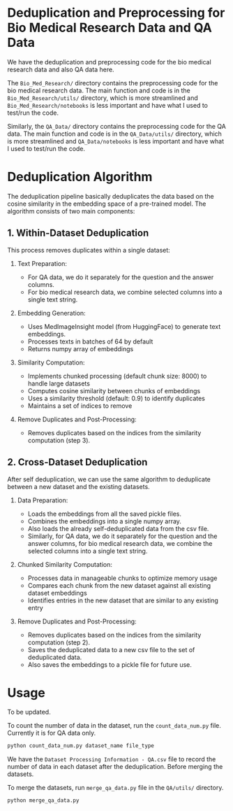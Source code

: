 # Deduplication and Preprocessing for Bio Medical Research Data and QA Data

We have the deduplication and preprocessing code for the bio medical research data and also QA data here.

The `Bio_Med_Research/` directory contains the preprocessing code for the bio medical research data. The main function and code
is in the `Bio_Med_Research/utils/` directory, which is more streamlined and `Bio_Med_Research/notebooks` is less important and have what I used to test/run the code.

Similarly, the `QA_Data/` directory contains the preprocessing code for the QA data. The main function and code
is in the `QA_Data/utils/` directory, which is more streamlined and `QA_Data/notebooks` is less important and have what I used to test/run the code.

# Deduplication Algorithm

The deduplication pipeline basically deduplicates the data based on the cosine similarity in the embedding space of a pre-trained model. The algorithm consists of two main components:

## 1. Within-Dataset Deduplication

This process removes duplicates within a single dataset:

1. Text Preparation:
   - For QA data, we do it separately for the question and the answer columns.
   - For bio medical research data, we combine selected columns into a single text string.

2. Embedding Generation:
   - Uses MedImageInsight model (from HuggingFace) to generate text embeddings.
   - Processes texts in batches of 64 by default
   - Returns numpy array of embeddings

3. Similarity Computation:
   - Implements chunked processing (default chunk size: 8000) to handle large datasets
   - Computes cosine similarity between chunks of embeddings
   - Uses a similarity threshold (default: 0.9) to identify duplicates
   - Maintains a set of indices to remove

4. Remove Duplicates and Post-Processing:
   - Removes duplicates based on the indices from the similarity computation (step 3).

## 2. Cross-Dataset Deduplication

After self deduplication, we can use the same algorithm to deduplicate between a new dataset and the existing datasets.

1. Data Preparation:
   - Loads the embeddings from all the saved pickle files.
   - Combines the embeddings into a single numpy array.
   - Also loads the already self-deduplicated data from the csv file.
   - Similarly, for QA data, we do it separately for the question and the answer columns, for bio medical research data, we combine the selected columns into a single text string.

2. Chunked Similarity Computation:
   - Processes data in manageable chunks to optimize memory usage
   - Compares each chunk from the new dataset against all existing dataset embeddings
   - Identifies entries in the new dataset that are similar to any existing entry

3. Remove Duplicates and Post-Processing:
   - Removes duplicates based on the indices from the similarity computation (step 2).
   - Saves the deduplicated data to a new csv file to the set of deduplicated data.
   - Also saves the embeddings to a pickle file for future use.

# Usage

To be updated.

To count the number of data in the dataset, run the `count_data_num.py` file.  Currently it is for QA data only.

```bash
python count_data_num.py dataset_name file_type
```

We have the `Dataset Processing Information - QA.csv` file to record the number of data in each dataset after the deduplication. Before merging the datasets.

To merge the datasets, run `merge_qa_data.py` file in the `QA/utils/` directory.

```bash
python merge_qa_data.py
```

